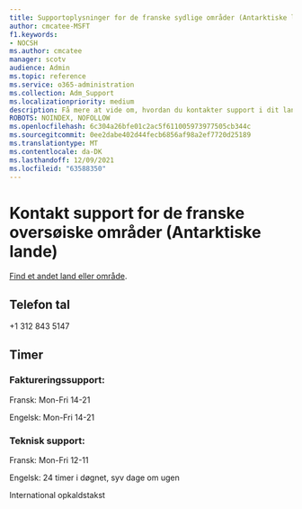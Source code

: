 ```yaml
---
title: Supportoplysninger for de franske sydlige områder (Antarktiske lande)
author: cmcatee-MSFT
f1.keywords:
- NOCSH
ms.author: cmcatee
manager: scotv
audience: Admin
ms.topic: reference
ms.service: o365-administration
ms.collection: Adm_Support
ms.localizationpriority: medium
description: Få mere at vide om, hvordan du kontakter support i dit land eller område.
ROBOTS: NOINDEX, NOFOLLOW
ms.openlocfilehash: 6c304a26bfe01c2ac5f611005973977505cb344c
ms.sourcegitcommit: 0ee2dabe402d44fecb6856af98a2ef7720d25189
ms.translationtype: MT
ms.contentlocale: da-DK
ms.lasthandoff: 12/09/2021
ms.locfileid: "63588350"
---
```

# <a name="contact-support-for-french-southern-territories-antarctic-lands"></a>Kontakt support for de franske oversøiske områder (Antarktiske lande)

[Find et andet land eller område](../get-help-support.md).

## <a name="phone-number"></a>Telefon tal
+1 312 843 5147

## <a name="hours"></a>Timer
### <a name="billing-support"></a>Faktureringssupport:

Fransk: Mon-Fri 14-21

Engelsk: Mon-Fri 14-21

### <a name="technical-support"></a>Teknisk support:

Fransk: Mon-Fri 12-11

Engelsk: 24 timer i døgnet, syv dage om ugen

International opkaldstakst
